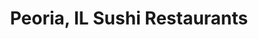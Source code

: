 ---
layout: city
title: Peoria, IL Sushi Restaurants
permalink: /illinois/peoria/
stateAbbr: IL
stateName: Illinois
cityName: Peoria
---